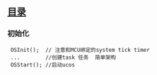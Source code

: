  
## [目录](README.md) 

### 初始化 

``` 
 OSInit();  // 注意和MCU绑定的system tick timer 
 ...        //创建task 任务  简单架构 
 OSStart(); //启动ucos  

 ``` 
 